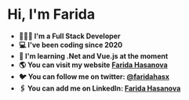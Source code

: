 # Hi, I'm Farida 

- **👩🏻‍💻 I'm a Full Stack Developer**
- **💻 I've been coding since 2020**
- **🎯 I'm learning .Net and Vue.js at the moment**
- **🌎 You can visit my website [Farida Hasanova](https://faridah.vercel.app)**
- **🐦 You can follow me on twitter: [@faridahasx](https://twitter.com/faridahasx)**
- **🖇️ You can add me on LinkedIn: [Farida Hasanova](https://www.linkedin.com/in/faridahasx)**
